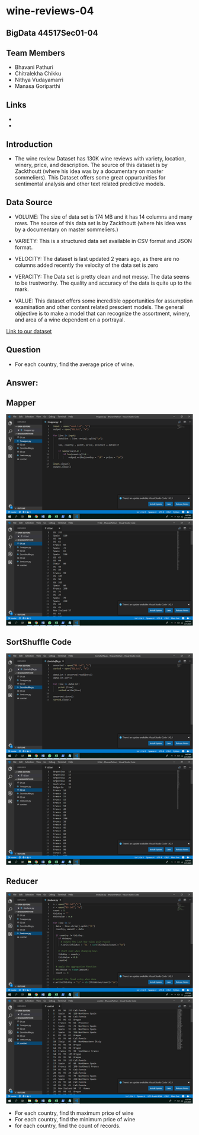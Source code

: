 # wine-reviews-04
## BigData 44517Sec01-04
## Team Members
- Bhavani Pathuri
- Chitralekha Chikku
- Nithya Vudayamarri
- Manasa Goriparthi
## Links
- [Repository Link]:(https://github.com/pathuribhavani/wine-reviews-04)
- [IssuseTracker]: (https://github.com/pathuribhavani/wine-reviews-04/issues)
## Introduction
- The wine review Dataset has 130K wine reviews with variety, location, winery, price, and description. The source of this dataset is by Zackthoutt (where his idea was by a documentary on master sommeliers). This Dataset offers some great oppurtunities for sentimental analysis and other text related predictive models.
## Data Source
- VOLUME: The size of data set is 174 MB and it has 14 columns and many rows. The source of this data set is by Zackthoutt (where his idea was by a documentary on master sommeliers.)

- VARIETY: This is a structured data set available in CSV format and JSON format.

- VELOCITY: The dataset is last updated 2 years ago, as there are no columns added recently the velocity of the data set is zero

- VERACITY: The Data set is pretty clean and not messy. The data seems to be trustworthy. The quality and accuracy of the data is quite up to the mark.

- VALUE: This dataset offers some incredible opportunities for assumption examination and other content related prescient models. The general objective is to make a model that can recognize the assortment, winery, and area of a wine dependent on a portrayal.

[Link to our dataset](https://www.kaggle.com/zynicide/wine-reviews)
## Question
- For each country, find the average price of wine.
## Answer: 
## Mapper
![Mapper Code](https://github.com/pathuribhavani/wine-reviews-04/blob/master/Screenshot%20(77).png "Mapper Code")
![Mapper Output](https://github.com/pathuribhavani/wine-reviews-04/blob/master/Screenshot%20(78).png "Output")
## SortShuffle Code
![Sortshuffle Code](https://github.com/pathuribhavani/wine-reviews-04/blob/master/Screenshot%20(79).png "Sortshuffle Code")
![Sortshuffle Output](https://github.com/pathuribhavani/wine-reviews-04/blob/master/Screenshot%20(80).png "Output")
## Reducer
![Reducer Code](https://github.com/pathuribhavani/wine-reviews-04/blob/master/Screenshot%20(81).png "Reducer Code")
![Reducer Output](https://github.com/pathuribhavani/wine-reviews-04/blob/master/Screenshot%20(82).png "Output")

   
    
- For each country, find th maximum price of wine
- For each country, find the minimum price of wine
- for each country, find the count of records.
